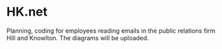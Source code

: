 # HK.net
Planning, coding for employees reading emails in the public relations firm Hill and Knowlton. The diagrams will be uploaded.  
